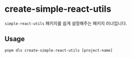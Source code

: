 # create-simple-react-utils
`simple-react-utils` 패키지를 쉽게 설정해주는 패키지 러너입니다.

## Usage
```
pnpm dlx create-simple-react-utils [project-name]
```